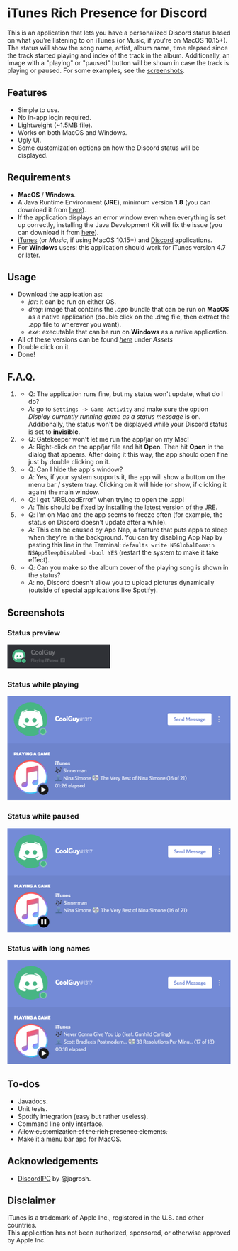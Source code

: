 # iTunes Rich Presence for Discord
This is an application that lets you have a personalized Discord status based on what you're listening to on iTunes (or Music, if you're on MacOS 10.15+). The status will show the song name, artist, album name, time elapsed since the track started playing and index of the track in the album. Additionally, an image with a "playing" or "paused" button will be shown in case the track is playing or paused. For some examples, see the [screenshots](#screenshots).

## Features
* Simple to use.
* No in-app login required.
* Lightweight (~1.5MB file).
* Works on both MacOS and Windows.
* Ugly UI.
* Some customization options on how the Discord status will be displayed.

## Requirements
* **MacOS** / **Windows**.
* A Java Runtime Environment (**JRE**), minimum version **1.8** (you can download it from [here](https://java.com/download/)).
* If the application displays an error window even when everything is set up correctly, installing the Java Development Kit will fix the issue (you can download it from [here](https://www.oracle.com/technetwork/java/javase/downloads/jdk8-downloads-2133151.html)).
* [iTunes](https://www.apple.com/itunes/download/) (or *Music*, if using MacOS 10.15+) and [Discord](https://discordapp.com/download) applications.
* For **Windows** users: this application should work for iTunes version 4.7 or later.

## Usage
* Download the application as:
  * *jar*: it can be run on either OS.
  * *dmg*: image that contains the *.app* bundle that can be run on **MacOS** as a native application (double click on the .dmg file, then extract the .app file to wherever you want).
  * *exe*: executable that can be run on **Windows** as a native application.
* All of these versions can be found [*here*](https://github.com/kevinmussi/iTunes-Discord-RP/releases/latest) under *Assets*
* Double click on it.
* Done!

## F.A.Q.
1) * *Q*: The application runs fine, but my status won't update, what do I do?
   * *A*: go to ```Settings -> Game Activity``` and make sure the option *Display currently running game as a status message* is on. Additionally, the status won't be displayed while your Discord status is set to **invisible**.
2) * *Q*: Gatekeeper won't let me run the app/jar on my Mac!
   * *A*: Right-click on the app/jar file and hit **Open**. Then hit **Open** in the dialog that appears. After doing it this way, the app should open fine just by double clicking on it.
3) * *Q*: Can I hide the app's window?
   * *A*: Yes, if your system supports it, the app will show a button on the menu bar / system tray. Clicking on it will hide (or show, if clicking it again) the main window.
4) * *Q*: I get "JRELoadError" when trying to open the .app!
   * *A*: This should be fixed by installing the [latest version of the JRE](https://www.java.com/download/).
5) * *Q*: I'm on Mac and the app seems to freeze often (for example, the status on Discord doesn't update after a while).
   * *A*: This can be caused by App Nap, a feature that puts apps to sleep when they're in the background. You can try disabling App Nap by pasting this line in the Terminal: `defaults write NSGlobalDomain NSAppSleepDisabled -bool YES` (restart the system to make it take effect).
6) * *Q*: Can you make so the album cover of the playing song is shown in the status?
   * *A*: no, Discord doesn't allow you to upload pictures dynamically (outside of special applications like Spotify).

## Screenshots
### Status preview
![alt](screenshots/status-preview1.png)

### Status while playing
![alt](screenshots/status-playing.png)

### Status while paused
![alt](screenshots/status-paused.png)

### Status with long names
![alt](screenshots/status-playing-shortened.png)

## To-dos
* Javadocs.
* Unit tests.
* Spotify integration (easy but rather useless).
* Command line only interface.
* ~~Allow customization of the rich presence elements.~~
* Make it a menu bar app for MacOS.

## Acknowledgements
* [DiscordIPC](https://github.com/jagrosh/DiscordIPC) by @jagrosh.

## Disclaimer
iTunes is a trademark of Apple Inc., registered in the U.S. and other countries.\
This application has not been authorized, sponsored, or otherwise approved by Apple Inc.
